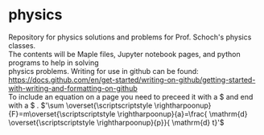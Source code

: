 # physics
Repository for physics solutions and problems for Prof. Schoch's physics classes.<br>
The contents will be Maple files, Jupyter notebook pages, and python programs to help in solving <br>
physics problems.
Writing for use in github can be found:
https://docs.github.com/en/get-started/writing-on-github/getting-started-with-writing-and-formatting-on-github
<br>
To include an equation on a page you need to preceed it with a \$ and end with a \$ .  $'\sum \overset{\scriptscriptstyle \rightharpoonup}{F}=m\overset{\scriptscriptstyle \rightharpoonup}{a}=\frac{ \mathrm{d} \overset{\scriptscriptstyle \rightharpoonup}{p}}{ \mathrm{d} t}'$
